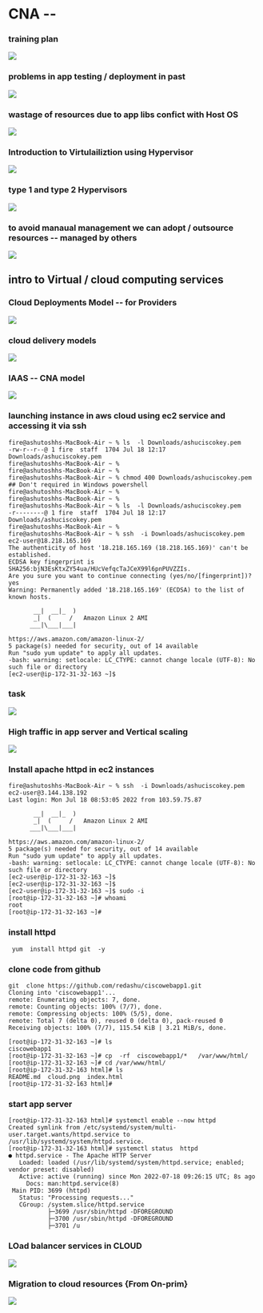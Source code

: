 # CNA --

### training plan 

<img src="plan.png">

### problems in app testing / deployment in past 

<img src="probday1.png">

### wastage of resources due to app libs confict with Host OS 

<img src="appconfday1.png">

### Introduction to Virtulailiztion using Hypervisor 

<img src="vmday1.png">

### type 1 and type 2 Hypervisors 

<img src="day1hy.png">

### to avoid manaual management we can adopt / outsource resources -- managed by others 

<img src="cnaday1.png">

## intro to Virtual / cloud computing services 

### Cloud Deployments Model -- for Providers 

<img src="deployday1.png">
 
### cloud delivery models 

<img src="deployday1.png">

### IAAS -- CNA model 

<img src="day1rg.png">

### launching instance in aws cloud using ec2 service and accessing it via ssh 

```
fire@ashutoshhs-MacBook-Air ~ % ls  -l Downloads/ashuciscokey.pem 
-rw-r--r--@ 1 fire  staff  1704 Jul 18 12:17 Downloads/ashuciscokey.pem
fire@ashutoshhs-MacBook-Air ~ % 
fire@ashutoshhs-MacBook-Air ~ % 
fire@ashutoshhs-MacBook-Air ~ % chmod 400 Downloads/ashuciscokey.pem   ## Don't required in Windows powershell 
fire@ashutoshhs-MacBook-Air ~ % 
fire@ashutoshhs-MacBook-Air ~ % 
fire@ashutoshhs-MacBook-Air ~ % ls  -l Downloads/ashuciscokey.pem    
-r--------@ 1 fire  staff  1704 Jul 18 12:17 Downloads/ashuciscokey.pem
fire@ashutoshhs-MacBook-Air ~ % 
fire@ashutoshhs-MacBook-Air ~ % ssh  -i Downloads/ashuciscokey.pem  ec2-user@18.218.165.169 
The authenticity of host '18.218.165.169 (18.218.165.169)' can't be established.
ECDSA key fingerprint is SHA256:bjN3EsKtxZY54ua/HUcVefqcTaJCeX99l6pnPUVZZIs.
Are you sure you want to continue connecting (yes/no/[fingerprint])? yes
Warning: Permanently added '18.218.165.169' (ECDSA) to the list of known hosts.

       __|  __|_  )
       _|  (     /   Amazon Linux 2 AMI
      ___|\___|___|

https://aws.amazon.com/amazon-linux-2/
5 package(s) needed for security, out of 14 available
Run "sudo yum update" to apply all updates.
-bash: warning: setlocale: LC_CTYPE: cannot change locale (UTF-8): No such file or directory
[ec2-user@ip-172-31-32-163 ~]$ 
```

### task 

<img src="day1task1.png">


### High traffic in app server and Vertical scaling 

<img src="day1ha.png">

### Install  apache httpd in ec2 instances 

```
fire@ashutoshhs-MacBook-Air ~ % ssh  -i Downloads/ashuciscokey.pem  ec2-user@3.144.138.192
Last login: Mon Jul 18 08:53:05 2022 from 103.59.75.87

       __|  __|_  )
       _|  (     /   Amazon Linux 2 AMI
      ___|\___|___|

https://aws.amazon.com/amazon-linux-2/
5 package(s) needed for security, out of 14 available
Run "sudo yum update" to apply all updates.
-bash: warning: setlocale: LC_CTYPE: cannot change locale (UTF-8): No such file or directory
[ec2-user@ip-172-31-32-163 ~]$ 
[ec2-user@ip-172-31-32-163 ~]$ 
[ec2-user@ip-172-31-32-163 ~]$ sudo -i
[root@ip-172-31-32-163 ~]# whoami
root
[root@ip-172-31-32-163 ~]# 
```

### install httpd 

```
 yum  install httpd git  -y 
```

### clone code from github 

```
git  clone https://github.com/redashu/ciscowebapp1.git
Cloning into 'ciscowebapp1'...
remote: Enumerating objects: 7, done.
remote: Counting objects: 100% (7/7), done.
remote: Compressing objects: 100% (5/5), done.
remote: Total 7 (delta 0), reused 0 (delta 0), pack-reused 0
Receiving objects: 100% (7/7), 115.54 KiB | 3.21 MiB/s, done.

[root@ip-172-31-32-163 ~]# ls
ciscowebapp1
[root@ip-172-31-32-163 ~]# cp  -rf  ciscowebapp1/*   /var/www/html/
[root@ip-172-31-32-163 ~]# cd /var/www/html/
[root@ip-172-31-32-163 html]# ls
README.md  cloud.png  index.html
[root@ip-172-31-32-163 html]# 
```

### start app server 

```
[root@ip-172-31-32-163 html]# systemctl enable --now httpd
Created symlink from /etc/systemd/system/multi-user.target.wants/httpd.service to /usr/lib/systemd/system/httpd.service.
[root@ip-172-31-32-163 html]# systemctl status  httpd
● httpd.service - The Apache HTTP Server
   Loaded: loaded (/usr/lib/systemd/system/httpd.service; enabled; vendor preset: disabled)
   Active: active (running) since Mon 2022-07-18 09:26:15 UTC; 8s ago
     Docs: man:httpd.service(8)
 Main PID: 3699 (httpd)
   Status: "Processing requests..."
   CGroup: /system.slice/httpd.service
           ├─3699 /usr/sbin/httpd -DFOREGROUND
           ├─3700 /usr/sbin/httpd -DFOREGROUND
           ├─3701 /u
```

### LOad balancer services in CLOUD 

<img src="cloudlbday1.png">


### Migration to cloud resources  {From On-prim}

<img src="day1migrate.png">




